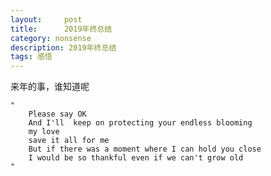 ```yaml
---
layout:     post
title:      2019年终总结
category: nonsense
description: 2019年终总结
tags: 感悟
---
```


来年的事，谁知道呢

<!-- 要怎么形容这一年啊？还挺。。。不可思议的。说不上是好的，也不算太差，反正是不一样了。去年年初的计划已经变成了另外一个大计划了，并且感觉越来越接近正常人了（笑。以前是不知道自己想要干什么，走一步算一步，现在差不多就是也想走别人的路了，香！感觉绕了几年路的样子啊～嘛，也没别的办法，而且也不是说实现就实现啊，说到底还是走一步算一步。。。

**工作**
不得不说，真的没想到。看去年的年终总结，是打算先苟一年的，可是公司这行情不允许我苟啊～4月份回来之后，就多了很多想法嘛，倒也没有说立刻就走，当时大概觉得自己先理清自己手头的再看，感觉需要很长时间的样子。后来6月份的时候就开始做app，加了很多班，当然不如我们设计同学加班多，我也是佩服她，晚上12点都没走，早上还能正常9点半开早会，也没见精神萎靡（当然事实上不是这样的，这是后话）。当然搞了半天，也没水花。7月做完app，想法进一步加强并且现实了起来，开始做了每月计划，逐渐明确时间点。当时感觉还是需要大半年时间的，所以想过完年再行动，但颇为尴尬的是如果等过完年其实就太晚了，过年前的话，又会损失些利益。
事实证明我想多了。8月份我一直处于思考其他同事会不会离职的紧张情绪中，我感觉我还挺怕大家都走了的。然而果不其然。。。接着立刻公司喜迎第二次裁员。于是当下做了离职决定，这里确实对不起要被裁的组员，因为我要走，所以他被留下来了，当然也就没了补偿。唉，当时没有考虑那么多嘛，后来才觉得被裁比没被裁更好，不好意思。。。索性组员很大方的，不是很在乎，所以心里稍微好受些。由于假期过多，所以干完手上的活儿就休假了（其实少休两天呢），出去玩儿了一圈。离职前还收到了同事的礼物，很出乎意料，还蛮喜欢的。
离职之后过完中秋就开始规律作息，开始复习了，把之前几个月的东西，都安排在一个多月里，最后稍微拖延了一些，不过还是在十月中旬开始找工作了，所以也没怎么休息的感觉。开始面试的时候还是自信心很受打击的，没有试可面的时候非常焦虑，索性后面好多了也顺利入职了。面试过程单独写了博客，这过程中也算是认清了自己的水平，也知道现在大家都在面试什么了。当然也感谢前领导对我的关心～
然后说说新公司，挺有缘分，就是4年前拒了的那家，当初面试的leader让我带实习生做内部沟通工具，现在这部门3000多人了（强行关联哈哈哈）。入职之后还是挺痛苦的，因为项目复杂程度很高，技术栈全都没用过，性能优化之类的完全没做过。毫不夸张，不如实习生。同事都是96，98的应届或者实习生，脉脉上查了一圈，就leader比我大个三届。youth！公司文化上面还是很不错的，而且年轻人多嘛，大家也会比较认同，虽说有时候是不是过于方法论了？公司福利是真的不错，食堂啊，零食下午茶啊，健身房啊(虽然不用)，各种福利着实收买了我的心。
唉，福利虽好但是每天其实还是在过不了试用期的紧张情绪中，本打算用2个月熟悉环境以后搞些别的东西的，现在看来不太行，本职工作都搞不定呢。不过还是想坚持下去啊，实在不想看到自己被困难打倒然后逃跑的结局。得坚持到过试用期呀。

**副线学习计划**
之前计划都报废了，所以也没什么行动了。本来想考个什么证券从业的，起了寻麻疹也没去，无所谓啦。日语想再考，但因为计划有变，暂时不考了。

**读书**
本来是计划看个36本，每月3本的，这不是赶上找工作嘛，就停留在24了。整体感觉书的质量还可以，不是那么水，有些做了读书笔记。后来本来想看电影史记的，超级厚，但是还是因为找工作的事情计划变了，还回去了，借书证至今未补。

**电影**
电影是想看一百部来着，还是差了一些。看了下观影记录，11月份看了20部大概，真的是找到工作之后非常放松了呢。因为观影计划的原因，确实补了一些经典电影，但是没有打五星的作品。只能说年末的烧女最为期待了吧。

**音乐**
没听什么，好像听公演比较多呢哈哈哈。然后印象最为深刻的是《象牙舟》。不过明女里我更喜欢李泽龙～看得出是真喜欢孙燕姿哈哈哈，虽然风格更像椎名林檎（我也喜欢！今年巡演就要开起来了，感觉买不到票的样子。。再看吧，想想要不要去外地看。

**趣味**
这一年塞纳河变动很大，不过还是很爱沈女士，为沈女士花超了预算。

**身体&生活**
得了一场寻麻疹，没有得肠胃炎，貌似没怎么感冒，整体没什么变化。

同事关系的话，新公司维持了高冷人设（不是，主要是我岁数大了，真的无法融入年轻人的世界（不是。真实原因是为人冷漠，over。

19年去了上海，杭州，奉化，日本，可以可以，进步很大，今年我看没戏喽。我发现我也还是很爱出去玩儿的嘛，在外面还是很开心的，当然还没到非出去不可的地步。

**计划**
去年计划还真的可以，读书啊，看电影啊，出去玩儿啊，多写博客啊感觉确实做了一些，不过这些都是因为没有目标的尝试性目标，所谓的结构性拖延症。所以整体感觉是OK的，不过今年，也就是2020年，实际上是没啥计划的除了要过试用期这个。大计划虽然有，但真的太大了，后半年看看情况吧。

**胡说八道**
这一part才是重点！能写的就剩那个了吧。

真的是不可思议，比换工作的过程还不可思议，年初告诉我变成了这样，我是不太敢信的。首先，我是没想到自己能把所有幻想的对话都能真实地说出来的，完完全全，毫无保留，彻彻底底的袒露心声，整个人生都阐述完了。不管这过程有开心的不开心的，最少能表达的都表达了，当然这中间损失了多少信息就不得而知了，这也很难控制了。这样其实是很危险的，非常非常危险的，但好像还没有开始感到害怕。一起的还有很多新的体验，一系列我曾经害怕也没机会的事情，也都大大方方的实现了，果然是长大了啊。这其中还包括了十年都没敢做的事情终于破除了障碍。看上去很值得开心吧，但同时是伴随着巨大痛苦的，就好像吃下苹果时，明明知道那不可饶恕的后果，但是还是禁不住诱惑。实在是太诱惑了。。。开心的时候确实很开心，但像吸毒一样是有时效的，过了时效，痛苦比之前大了很多倍。而且不得不说，这痛苦是不可能被治愈的，我今天想了一下，可以用「干净」来形容这种痛苦，就是你觉得自己掺合不进去的那种感觉，像钻石那样稳固且美丽，掺合不进去也不忍玷污。我想，就算掺合进去了，痛苦也不会减少，反而麻烦事变多了，是不是其实现在是更好的情况呢？当惯了旁观者，这次反倒不适应了。

但真的很疼。有时候真的觉得自己已经到极限了，疼的我都开始幻想自己是个小孩子，然后成人版的自己抱着小孩子的自己说：没事儿会好起来的。听上去就很惨。甚至幻想自己的心脏被划得一道一道的样子。唉，不知道这种情况能维持到什么时候，我觉得最终是会放弃的吧，但我希望是厌倦而不是成全。疼到不行了，自然会放手，没错，自然一点自然一点，大家都自然一点吧。不过话说回来，为什么没有因此奋发学习呢？🤔

今年是20代的最后一年了，虽然都快30了，但未来并没有更清晰，还是很多不确定性，大问题依然没有被解答，更没有达到同龄人的高度。羡慕那些小时候就有明确目标并为止努力实现的人们，我这种废柴真的想不清楚的。另外一直希望自己增加体验的想法，还得用显微镜看成果。嘛，我这样的人就不配活着吗！大丈夫！继续走一步算一步吧！

想不到什么励志的话或歌要写了，反倒是前年听的歌最近一直在脑子里。 -->

    "
        Please say OK
        And I'll  keep on protecting your endless blooming
        my love
        save it all for me
        But if there was a moment where I can hold you close
        I would be so thankful even if we can't grow old
    "


